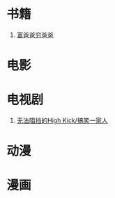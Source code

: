 # 书籍
1. [富爸爸穷爸爸](http://book.douban.com/subject/6438293/) 

# 电影

# 电视剧
1. [无法阻挡的High Kick/搞笑一家人](http://movie.douban.com/subject/2360882/)

# 动漫

# 漫画

